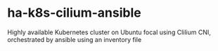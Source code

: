 # ha-k8s-cilium-ansible

Highly available Kubernetes cluster on Ubuntu focal using Clilium CNI, orchestrated by ansible using an inventory file
